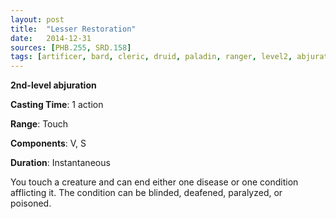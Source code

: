 ```yaml
---
layout: post
title:  "Lesser Restoration"
date:   2014-12-31
sources: [PHB.255, SRD.158]
tags: [artificer, bard, cleric, druid, paladin, ranger, level2, abjuration]
---
```


**2nd-level abjuration**

**Casting Time**: 1 action

**Range**: Touch

**Components**: V, S

**Duration**: Instantaneous

You touch a creature and can end either one disease or one condition afflicting it. The condition can be blinded, deafened, paralyzed, or poisoned.
